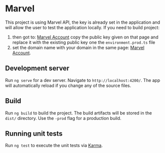 # Marvel

This project is using Marvel API, the key is already set in the application and will allow the user to test the application locally.
If you need to build project:
1. then got to: [Marvel Account](https://developer.marvel.com/account) copy the public key given on that page and replace it with the existing public key one the `environment.prod.ts` file 
2. set the domain name with your domain in the same page: [Marvel Account](https://developer.marvel.com/account).

## Development server

Run `ng serve` for a dev server. Navigate to `http://localhost:4200/`. The app will automatically reload if you change any of the source files.

## Build

Run `ng build` to build the project. The build artifacts will be stored in the `dist/` directory. Use the `-prod` flag for a production build.

## Running unit tests

Run `ng test` to execute the unit tests via [Karma](https://karma-runner.github.io).
